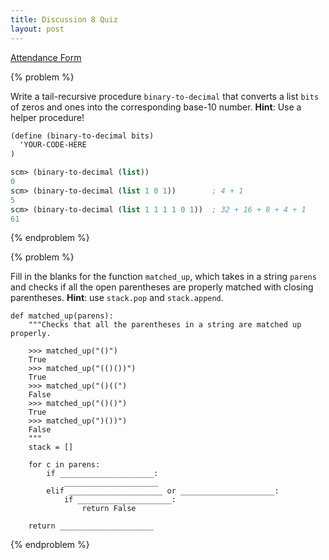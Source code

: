 ```yaml
---
title: Discussion 8 Quiz
layout: post
---
```


[Attendance Form](http://goo.gl/forms/CqzmD8ql4H)

{% problem %}

Write a tail-recursive procedure `binary-to-decimal` that converts a list `bits` of zeros and ones into the corresponding base-10 number. **Hint**: Use a helper procedure!

```scheme
(define (binary-to-decimal bits)
  'YOUR-CODE-HERE
)
```

```scheme
scm> (binary-to-decimal (list))
0
scm> (binary-to-decimal (list 1 0 1))        ; 4 + 1
5
scm> (binary-to-decimal (list 1 1 1 1 0 1))  ; 32 + 16 + 8 + 4 + 1
61
```

{% endproblem %}


{% problem %}

Fill in the blanks for the function `matched_up`, which takes in a string `parens` and checks if all the open parentheses are properly matched with closing parentheses. **Hint**: use `stack.pop` and `stack.append`.

```python3
def matched_up(parens):
    """Checks that all the parentheses in a string are matched up properly.

    >>> matched_up("()")
    True
    >>> matched_up("(()())")
    True
    >>> matched_up("()((")
    False
    >>> matched_up("()()")
    True
    >>> matched_up(")())")
    False
    """
    stack = []

    for c in parens:
        if _____________________:
            _____________________
        elif _____________________ or _____________________:
            if _____________________:
                return False

    return _____________________
```
{% endproblem %}
